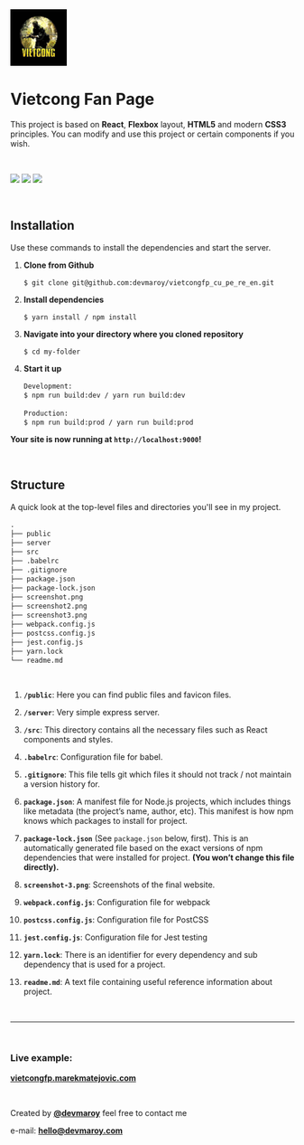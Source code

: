 <img src="public/images/logo/logo.png" width="100">

# **Vietcong Fan Page**

This project is based on **React**, **Flexbox** layout, **HTML5** and modern **CSS3** principles. You can modify and use this project or certain components if you wish.

<br>

![](screenshot.png)
![](screenshot2.png)
![](screenshot3.png)

<br>

## Installation

Use these commands to install the dependencies and start the server.

1. **Clone from Github**

   ```
   $ git clone git@github.com:devmaroy/vietcongfp_cu_pe_re_en.git
   ```

2. **Install dependencies**
   ```
   $ yarn install / npm install
   ```
3. **Navigate into your directory where you cloned repository**

   ```
   $ cd my-folder
   ```

4. **Start it up**

   ```
   Development:
   $ npm run build:dev / yarn run build:dev

   Production:
   $ npm run build:prod / yarn run build:prod
   ```

**Your site is now running at `http://localhost:9000`!**

<br>

## Structure

A quick look at the top-level files and directories you'll see in my project.

    .
    ├── public
    ├── server
    ├── src
    ├── .babelrc
    ├── .gitignore
    ├── package.json
    ├── package-lock.json
    ├── screenshot.png
    ├── screenshot2.png
    ├── screenshot3.png
    ├── webpack.config.js
    ├── postcss.config.js
    ├── jest.config.js
    ├── yarn.lock
    └── readme.md

<br>

1.  **`/public`**: Here you can find public files and favicon files.

2.  **`/server`**: Very simple express server.

3.  **`/src`**: This directory contains all the necessary files such as React components and styles.

4.  **`.babelrc`**: Configuration file for babel.

5.  **`.gitignore`**: This file tells git which files it should not track / not maintain a version history for.

6.  **`package.json`**: A manifest file for Node.js projects, which includes things like metadata (the project’s name, author, etc). This manifest is how npm knows which packages to install for project.

7.  **`package-lock.json`** (See `package.json` below, first). This is an automatically generated file based on the exact versions of npm dependencies that were installed for project. **(You won’t change this file directly).**

8.  **`screenshot-3.png`**: Screenshots of the final website.

9.  **`webpack.config.js`**: Configuration file for webpack

10. **`postcss.config.js`**: Configuration file for PostCSS

11. **`jest.config.js`**: Configuration file for Jest testing

12. **`yarn.lock`**: There is an identifier for every dependency and sub dependency that is used for a project.

13. **`readme.md`**: A text file containing useful reference information about project.

<br>

<hr>

<br>

### Live example:

**[vietcongfp.marekmatejovic.com](https://vietcongfp.marekmatejovic.com)**

<br>

Created by **[@devmaroy](https://twitter.com/devmaroy)** feel free to contact me

e-mail: **[hello@devmaroy.com](mailto:hello@devmaroy.com?subject=[GitHub]%20vietcongfp_cu_pe_re_en)**
